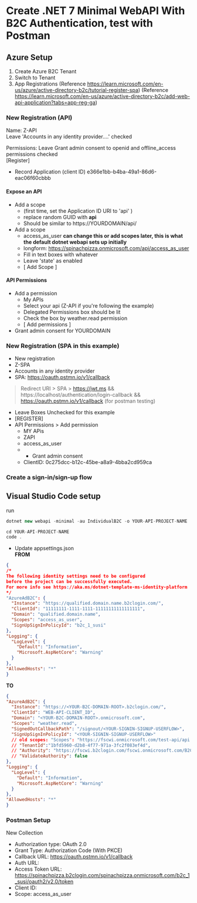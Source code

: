 # Create .NET 7 Minimal WebAPI With B2C Authentication, test with Postman

## Azure Setup
1. Create Azure B2C Tenant
2. Switch to Tenant
3. App Registrations 
(Reference https://learn.microsoft.com/en-us/azure/active-directory-b2c/tutorial-register-spa)
(Reference https://learn.microsoft.com/en-us/azure/active-directory-b2c/add-web-api-application?tabs=app-reg-ga)
  ### New Registration (API)  
  Name: Z-API  
  Leave 'Accounts in any identity provider....' checked    

  Permissions: Leave Grant admin consent to openid and offline_access permissions checked  
  [Register]  
  - Record Application (client ID)
  e366e1bb-b4ba-49a1-86d6-eac06f60cbbb
  #### Expose an API
  - Add a scope 
    - (first time, set the Application ID URI to 'api'  )
    - replace random GUID with **api**
    - Should be similar to https://YOURDOMAIN/api/ 
  - Add a scope
    - access_as_user  **can change this or add scopes later, this is what the default dotnet webapi sets up initially**
    - longform: https://spinachpizza.onmicrosoft.com/api/access_as_user
    - Fill in text boxes with whatever
    - Leave 'state' as enabled
    - [ Add Scope ]
  #### API Permissions
  - Add a permission
    - My APIs
    -  Select your api (Z-API if you're following the example)
    -  Delegated Permissions box should be lit
    -  Check the box by weather.read permission
    -  [ Add permissions ]
  -  Grant admin consent for YOURDOMAIN  
  
  ### New Registration (SPA in this example)  
  + New registration
  + Z-SPA
  + Accounts in any identity provider
  + SPA: https://oauth.pstmn.io/v1/callback
  > Redirect URI > SPA > https://jwt.ms  && https://localhost/authentication/login-callback && https://oauth.pstmn.io/v1/callback (for postman testing)
  + Leave Boxes Unchecked for this example
  + [REGISTER]
  + API Permissions > Add permission
    + MY APis
    + ZAPI
    + access_as_user
    + - Grant admin consent
    + ClientID:  0c275dcc-b12c-45be-a8a9-4bba2cd959ca
  
  ### Create a sign-in/sign-up flow
  
  
  ## Visual Studio Code setup
  run
  ```csharp
  dotnet new webapi -minimal -au IndividualB2C -o YOUR-API-PROJECT-NAME
  
  cd YOUR-API-PROJECT-NAME
  code .
  ```
  
  - Update appsettings.json   
  **FROM**
  ```json
  {
/*
The following identity settings need to be configured
before the project can be successfully executed.
For more info see https://aka.ms/dotnet-template-ms-identity-platform
*/
  "AzureAdB2C": {
    "Instance": "https://qualified.domain.name.b2clogin.com/",
    "ClientId": "11111111-1111-1111-11111111111111111",
    "Domain": "qualified.domain.name",
    "Scopes": "access_as_user",
    "SignUpSignInPolicyId": "b2c_1_susi"
  },
  "Logging": {
    "LogLevel": {
      "Default": "Information",
      "Microsoft.AspNetCore": "Warning"
    }
  },
  "AllowedHosts": "*"
}
  ```  
  
  **TO**
  ```json
  {
  "AzureAdB2C": {
    "Instance": "https://<YOUR-B2C-DOMAIN-ROOT>.b2clogin.com/",
    "ClientId": "WEB-API-CLIENT_ID",
    "Domain": "<YOUR-B2C-DOMAIN-ROOT>.onmicrosoft.com",
    "Scopes": "weather.read",
    "SignedOutCallbackPath": "/signout/<YOUR-SIGNIN-SIGNUP-USERFLOW>",
    "SignUpSignInPolicyId": "<YOUR-SIGNIN-SIGNUP-USERFLOW>"
    // old scopes: "Scopes": "https://fscwi.onmicrosoft.com/test-api/api.read",
    // "TenantId":"1bfd5960-d2b8-4f77-971a-3fc2f083ef4d",
    // "Authority": "https://fscwi.b2clogin.com/fscwi.onmicrosoft.com/B2C_1_pwa_susi1",
    // "ValidateAuthority": false
  },
  "Logging": {
    "LogLevel": {
      "Default": "Information",
      "Microsoft.AspNetCore": "Warning"
    }
  },
  "AllowedHosts": "*"
}
  ```
  

### Postman Setup

New Collection
- Authorization type: OAuth 2.0
- Grant Type: Authorization Code (With PKCE)
- Callback URL: https://oauth.pstmn.io/v1/callback
- Auth URL:
- Access Token URL: https://spinachpizza.b2clogin.com/spinachpizza.onmicrosoft.com/b2c_1_susi/oauth2/v2.0/token
- Client ID: 
- Scope: access_as_user
